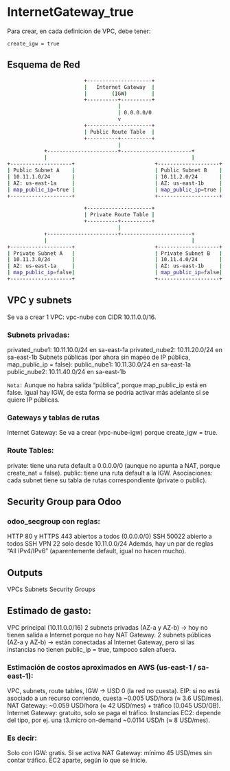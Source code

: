# InternetGateway_true  

Para crear, en cada definicion de VPC, debe tener:

`create_igw = true`

## Esquema de Red

```bash
                         +---------------------+
                         |   Internet Gateway  |
                         |        (IGW)        |
                         +----------+----------+
                                    |
                                    | 0.0.0.0/0
                                    v
                         +---------------------+
                         | Public Route Table  |
                         +----------+----------+
                                    |
            +-----------------------+-----------------------+
            |                                               |
+--------------------+                          +--------------------+
| Public Subnet A    |                          | Public Subnet B    |
| 10.11.1.0/24       |                          | 10.11.2.0/24       |
| AZ: us-east-1a     |                          | AZ: us-east-1b     |
| map_public_ip=true |                          | map_public_ip=true |
+--------------------+                          +--------------------+

                         +---------------------+
                         | Private Route Table |
                         +----------+----------+
                                    |
            +-----------------------+-----------------------+
            |                                               |
+--------------------+                          +--------------------+
| Private Subnet A   |                          | Private Subnet B   |
| 10.11.3.0/24       |                          | 10.11.4.0/24       |
| AZ: us-east-1a     |                          | AZ: us-east-1b     |
| map_public_ip=false|                          | map_public_ip=false|
+--------------------+                          +--------------------+

```


## VPC y subnets

Se va a crear 1 VPC: vpc-nube con CIDR 10.11.0.0/16.

### Subnets privadas:
privated_nube1: 10.11.10.0/24 en sa-east-1a
privated_nube2: 10.11.20.0/24 en sa-east-1b
Subnets públicas (por ahora sin mapeo de IP pública, map_public_ip = false):
public_nube1: 10.11.30.0/24 en sa-east-1a
public_nube2: 10.11.40.0/24 en sa-east-1b

`Nota:` Aunque no habra salida “pública”, porque map_public_ip está en false.
        Igual hay IGW, de esta forma se podria activar más adelante si se quiere IP públicas.

### Gateways y tablas de rutas

Internet Gateway: Se va a crear (vpc-nube-igw) porque create_igw = true.

### Route Tables:

private: tiene una ruta default a 0.0.0.0/0 (aunque no apunta a NAT, porque create_nat = false).
public: tiene una ruta default a la IGW.
Asociaciones: cada subnet tiene su tabla de rutas correspondiente (private o public).

## Security Group para Odoo

### odoo_secgroup con reglas:
HTTP 80 y HTTPS 443 abiertos a todos (0.0.0.0/0)
SSH 50022 abierto a todos
SSH VPN 22 solo desde 10.11.0.0/24
Además, hay un par de reglas “All IPv4/IPv6” (aparentemente default, igual no hacen mucho).

## Outputs

VPCs
Subnets
Security Groups

## Estimado de gasto:
VPC principal (10.11.0.0/16)
2 subnets privadas (AZ-a y AZ-b) → hoy no tienen salida a Internet porque no hay NAT Gateway.
2 subnets públicas (AZ-a y AZ-b) → están conectadas al Internet Gateway, pero si las instancias no tienen public_ip = true, tampoco salen afuera.

### Estimación de costos aproximados en AWS (us-east-1 / sa-east-1):
VPC, subnets, route tables, IGW → USD 0 (la red no cuesta).
EIP: si no está asociado a un recurso corriendo, cuesta ~0.005 USD/hora (≈ 3.6 USD/mes).
NAT Gateway: ~0.059 USD/hora (≈ 42 USD/mes) + tráfico (0.045 USD/GB).
Internet Gateway: gratuito, solo se paga el tráfico.
Instancias EC2: depende del tipo, por ej. una t3.micro on-demand ~0.0114 USD/h (≈ 8 USD/mes).

### Es decir:

Solo con IGW: gratis.
Si se activa NAT Gateway: mínimo 45 USD/mes sin contar tráfico.
EC2 aparte, según lo que se inicie.
